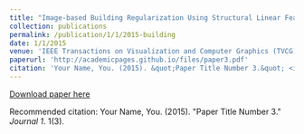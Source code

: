 ```yaml
---
title: "Image-based Building Regularization Using Structural Linear Features"
collection: publications
permalink: /publication/1/1/2015-building
date: 1/1/2015
venue: 'IEEE Transactions on Visualization and Computer Graphics (TVCG)'
paperurl: 'http://academicpages.github.io/files/paper3.pdf'
citation: 'Your Name, You. (2015). &quot;Paper Title Number 3.&quot; <i>Journal 1</i>. 1(3).'
---
```


<a href='http://academicpages.github.io/files/paper3.pdf'>Download paper here</a>

Recommended citation: Your Name, You. (2015). "Paper Title Number 3." <i>Journal 1</i>. 1(3).